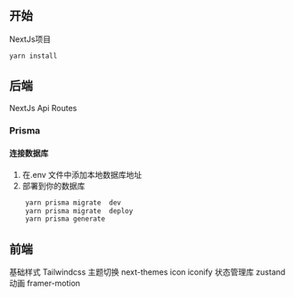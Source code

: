 ## 开始

NextJs项目

```bash
yarn install
```

## 后端

NextJs Api Routes

### Prisma

#### 连接数据库

1. 在.env 文件中添加本地数据库地址
2. 部署到你的数据库

```bash
    yarn prisma migrate  dev
    yarn prisma migrate  deploy
    yarn prisma generate
```
## 前端
基础样式 Tailwindcss
主题切换 next-themes
icon iconify
状态管理库 zustand
动画 framer-motion